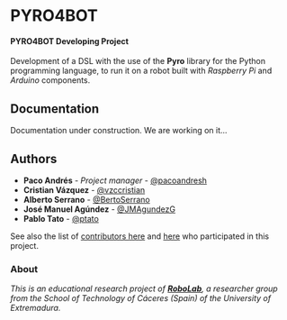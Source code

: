 # PYRO4BOT
#### PYRO4BOT Developing Project

Development of a DSL with the use of the **Pyro** library for the Python programming language, to run it on a robot built with _Raspberry Pi_ and _Arduino_ components.


## Documentation
Documentation under construction.
We are working on it...

<!-- Template for the Readme.me

## Getting Started

These instructions will get you a copy of the project up and running on your local machine for development and testing purposes. See deployment for notes on how to deploy the project on a live system.

### Prerequisites

What things you need to install the software and how to install them

* Raspberry Pi (any model)
* Raspbian OS or similar OS compatible
* ...


```
Give examples
```


### Installing

A step by step series of examples that tell you how to get a development env running

Say what the step will be

```
Give the example
```

And repeat

```
until finished
```

End with an example of getting some data out of the system or using it for a little demo



## Running the tests

Explain how to run the automated tests for this system

### Break down into end to end tests

Explain what these tests test and why

```
Give an example
```

### And coding style tests

Explain what these tests test and why

```
Give an example
```


## Deployment

Add additional notes about how to deploy this on a live system


## Built With

* Python 3.5
* Pyro 4
* Raspbian OS (version...
* ...


<!-- 
* [Dropwizard](http://www.dropwizard.io/1.0.2/docs/) - The web framework used
* [Maven](https://maven.apache.org/) - Dependency Management
* [ROME](https://rometools.github.io/rome/) - Used to generate RSS Feeds
 -->
 
 <!-- 
## Contributing

Please read [CONTRIBUTING.md](https://gist.github.com/PurpleBooth/b24679402957c63ec426) for details on our code of conduct, and the process for submitting pull requests to us.

## Versioning

We use [SemVer](http://semver.org/) for versioning. For the versions available, see the [tags on this repository](https://github.com/your/project/tags). 

## Authors

* **Billie Thompson** - *Initial work* - [PurpleBooth](https://github.com/PurpleBooth)

See also the list of [contributors](https://github.com/your/project/contributors) who participated in this project.

## License

This project is licensed under the MIT License - see the [LICENSE.md](LICENSE.md) file for details

## Acknowledgments

* Hat tip to anyone whose code was used
* Inspiration
* etc
 
 -->

## Authors

* **Paco Andrés** - *Project manager* - [@pacoandresh](https://github.com/pacoandresh)
* **Cristian Vázquez** - [@vzccristian](https://github.com/vzccristian)
* **Alberto Serrano** - [@BertoSerrano](https://github.com/BertoSerrano)
* **José Manuel Agúndez** - [@JMAgundezG](https://github.com/JMAgundezG)
* **Pablo Tato** - [@ptato](https://github.com/ptato)


See also the list of [contributors here](https://github.com/Pyro4Bot-RoboLab/Pyro4Bot/graphs/contributors) 
and [here](https://github.com/Pyro4Bot-RoboLab/Components/graphs/contributors) who participated in this project.


### About

_This is an educational research project of [**RoboLab**](https://robolab.unex.es/), a researcher group from the School of Technology of Cáceres (Spain) of the University of Extremadura._
